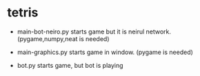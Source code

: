 # tetris

* main-bot-neiro.py 
starts game but it is neirul network. (pygame,numpy,neat is needed)

* main-graphics.py
starts game in window. (pygame is needed)

* bot.py
starts game, but bot is playing